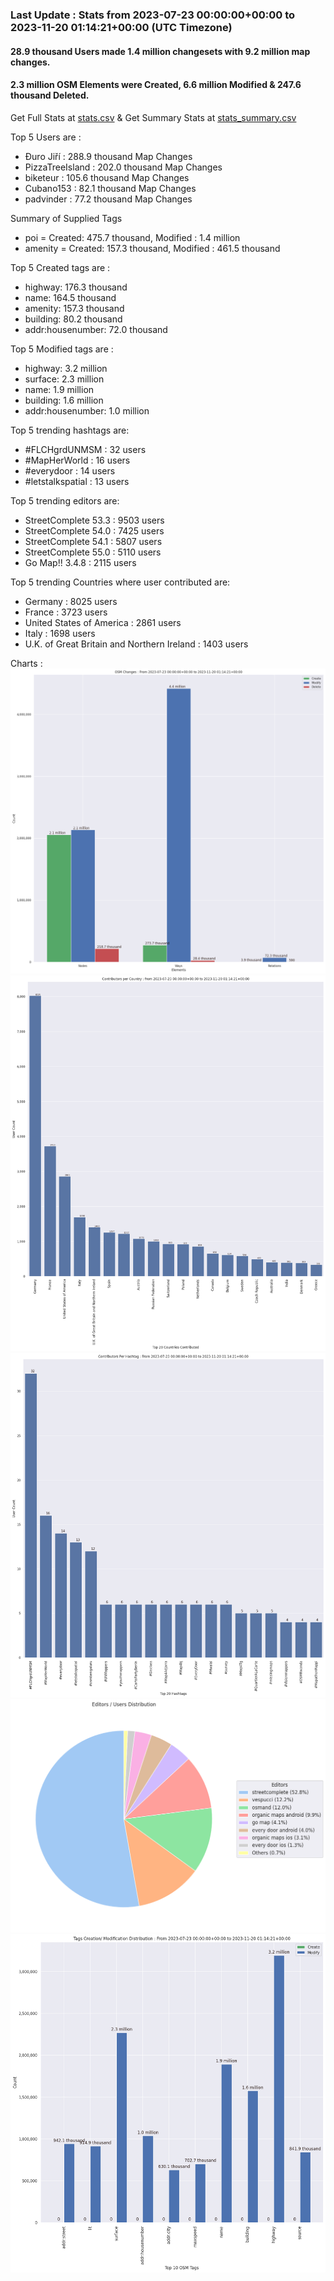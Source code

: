 ### Last Update : Stats from 2023-07-23 00:00:00+00:00 to 2023-11-20 01:14:21+00:00 (UTC Timezone)

#### 28.9 thousand Users made 1.4 million changesets with 9.2 million map changes.
#### 2.3 million OSM Elements were Created, 6.6 million Modified & 247.6 thousand Deleted.
Get Full Stats at [stats.csv](/stats/fieldmappers/Weekly/stats.csv)
 & Get Summary Stats at [stats_summary.csv](/stats/fieldmappers/Weekly/stats_summary.csv)

Top 5 Users are : 
- Đuro Jiří : 288.9 thousand Map Changes
- PizzaTreeIsland : 202.0 thousand Map Changes
- biketeur : 105.6 thousand Map Changes
- Cubano153 : 82.1 thousand Map Changes
- padvinder : 77.2 thousand Map Changes

Summary of Supplied Tags
- poi = Created: 475.7 thousand, Modified : 1.4 million
- amenity = Created: 157.3 thousand, Modified : 461.5 thousand


Top 5 Created tags are :
- highway: 176.3 thousand
- name: 164.5 thousand
- amenity: 157.3 thousand
- building: 80.2 thousand
- addr:housenumber: 72.0 thousand


Top 5 Modified tags are :
- highway: 3.2 million
- surface: 2.3 million
- name: 1.9 million
- building: 1.6 million
- addr:housenumber: 1.0 million


Top 5 trending hashtags are:
- #FLCHgrdUNMSM : 32 users
- #MapHerWorld : 16 users
- #everydoor : 14 users
- #letstalkspatial : 13 users


Top 5 trending editors are:
- StreetComplete 53.3 : 9503 users
- StreetComplete 54.0 : 7425 users
- StreetComplete 54.1 : 5807 users
- StreetComplete 55.0 : 5110 users
- Go Map!! 3.4.8 : 2115 users


Top 5 trending Countries where user contributed are:
- Germany : 8025 users
- France : 3723 users
- United States of America : 2861 users
- Italy : 1698 users
- U.K. of Great Britain and Northern Ireland : 1403 users


 Charts : 
![Alt text](./stats_osm_changes.png) 
![Alt text](./stats_users_per_country.png) 
![Alt text](./stats_users_per_hashtag.png) 
![Alt text](./stats_editors_pie_chart.png) 
![Alt text](./stats_tags.png) 
